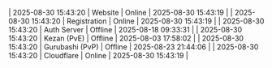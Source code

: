 | 2025-08-30 15:43:20 | Website | Online | 2025-08-30 15:43:19 |
| 2025-08-30 15:43:20 | Registration | Online | 2025-08-30 15:43:19 |
| 2025-08-30 15:43:20 | Auth Server | Offline | 2025-08-18 09:33:31 |
| 2025-08-30 15:43:20 | Kezan (PvE) | Offline | 2025-08-03 17:58:02 |
| 2025-08-30 15:43:20 | Gurubashi (PvP) | Offline | 2025-08-23 21:44:06 |
| 2025-08-30 15:43:20 | Cloudflare | Online | 2025-08-30 15:43:19 |
